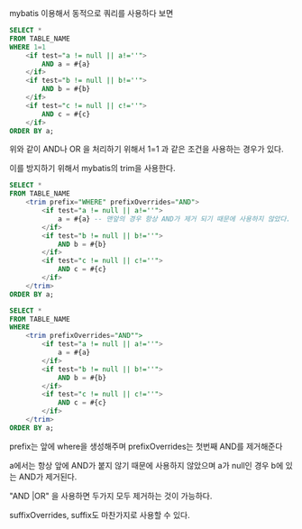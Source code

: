 mybatis 이용해서 동적으로 쿼리를 사용하다 보면

```sql
SELECT * 
FROM TABLE_NAME 
WHERE 1=1
	<if test="a != null || a!=''">
		AND a = #{a}
	</if>
	<if test="b != null || b!=''">
		AND b = #{b}
	</if>
	<if test="c != null || c!=''">
		AND c = #{c}
	</if>
ORDER BY a;
```

위와 같이 AND나 OR 을 처리하기 위해서 1=1 과 같은 조건을 사용하는 경우가 있다.

이를 방지하기 위해서  mybatis의 trim을 사용한다.

```sql
SELECT *
FROM TABLE_NAME
	<trim prefix="WHERE" prefixOverrides="AND">
		<if test="a != null || a!=''">
			a = #{a} -- 맨앞의 경우 항상 AND가 제거 되기 때문에 사용하지 않았다.
		</if>
		<if test="b != null || b!=''">
			AND b = #{b}
		</if>
		<if test="c != null || c!=''">
			AND c = #{c}
		</if>
	</trim>
ORDER BY a;

SELECT *
FROM TABLE_NAME
WHERE
	<trim prefixOverrides="AND"">
		<if test="a != null || a!=''">
			a = #{a}
		</if>
		<if test="b != null || b!=''">
			AND b = #{b}
		</if>
		<if test="c != null || c!=''">
			AND c = #{c}
		</if>
	</trim>
ORDER BY a;
```

prefix는 앞에 where을 생성해주며 prefixOverrides는 첫번째 AND를 제거해준다

a에서는 항상 앞에 AND가 붙지 않기 때문에 사용하지 않았으며 a가 null인 경우 b에 있는 AND가 제거된다.

"AND |OR" 을 사용하면 두가지 모두 제거하는 것이 가능하다.

suffixOverrides, suffix도 마찬가지로 사용할 수 있다.
